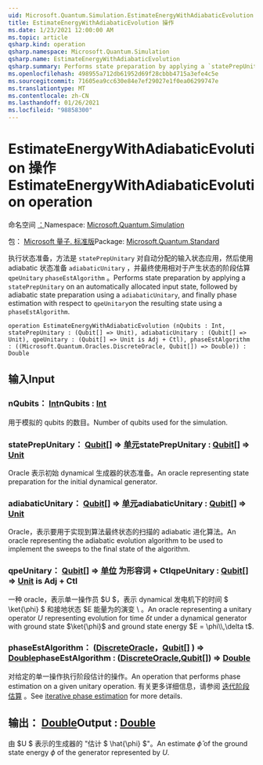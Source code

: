 ```yaml
---
uid: Microsoft.Quantum.Simulation.EstimateEnergyWithAdiabaticEvolution
title: EstimateEnergyWithAdiabaticEvolution 操作
ms.date: 1/23/2021 12:00:00 AM
ms.topic: article
qsharp.kind: operation
qsharp.namespace: Microsoft.Quantum.Simulation
qsharp.name: EstimateEnergyWithAdiabaticEvolution
qsharp.summary: Performs state preparation by applying a `statePrepUnitary` on an automatically allocated input state, followed by adiabatic state preparation using a `adiabaticUnitary`, and finally phase estimation with respect to `qpeUnitary`on the resulting state using a `phaseEstAlgorithm`.
ms.openlocfilehash: 498955a712db61952d69f28cbbb4715a3efe4c5e
ms.sourcegitcommit: 71605ea9cc630e84e7ef29027e1f0ea06299747e
ms.translationtype: MT
ms.contentlocale: zh-CN
ms.lasthandoff: 01/26/2021
ms.locfileid: "98858300"
---
```

# <a name="estimateenergywithadiabaticevolution-operation"></a><span data-ttu-id="b8a5f-102">EstimateEnergyWithAdiabaticEvolution 操作</span><span class="sxs-lookup"><span data-stu-id="b8a5f-102">EstimateEnergyWithAdiabaticEvolution operation</span></span>

<span data-ttu-id="b8a5f-103">命名空间 [：](xref:Microsoft.Quantum.Simulation)</span><span class="sxs-lookup"><span data-stu-id="b8a5f-103">Namespace: [Microsoft.Quantum.Simulation](xref:Microsoft.Quantum.Simulation)</span></span>

<span data-ttu-id="b8a5f-104">包： [Microsoft 量子. 标准版](https://nuget.org/packages/Microsoft.Quantum.Standard)</span><span class="sxs-lookup"><span data-stu-id="b8a5f-104">Package: [Microsoft.Quantum.Standard](https://nuget.org/packages/Microsoft.Quantum.Standard)</span></span>


<span data-ttu-id="b8a5f-105">执行状态准备，方法是 `statePrepUnitary` 对自动分配的输入状态应用，然后使用 adiabatic 状态准备 `adiabaticUnitary` ，并最终使用相对于产生状态的阶段估算 `qpeUnitary` `phaseEstAlgorithm` 。</span><span class="sxs-lookup"><span data-stu-id="b8a5f-105">Performs state preparation by applying a `statePrepUnitary` on an automatically allocated input state, followed by adiabatic state preparation using a `adiabaticUnitary`, and finally phase estimation with respect to `qpeUnitary`on the resulting state using a `phaseEstAlgorithm`.</span></span>

```qsharp
operation EstimateEnergyWithAdiabaticEvolution (nQubits : Int, statePrepUnitary : (Qubit[] => Unit), adiabaticUnitary : (Qubit[] => Unit), qpeUnitary : (Qubit[] => Unit is Adj + Ctl), phaseEstAlgorithm : ((Microsoft.Quantum.Oracles.DiscreteOracle, Qubit[]) => Double)) : Double
```


## <a name="input"></a><span data-ttu-id="b8a5f-106">输入</span><span class="sxs-lookup"><span data-stu-id="b8a5f-106">Input</span></span>

### <a name="nqubits--int"></a><span data-ttu-id="b8a5f-107">nQubits： [Int](xref:microsoft.quantum.lang-ref.int)</span><span class="sxs-lookup"><span data-stu-id="b8a5f-107">nQubits : [Int](xref:microsoft.quantum.lang-ref.int)</span></span>

<span data-ttu-id="b8a5f-108">用于模拟的 qubits 的数目。</span><span class="sxs-lookup"><span data-stu-id="b8a5f-108">Number of qubits used for the simulation.</span></span>


### <a name="stateprepunitary--qubit--unit"></a><span data-ttu-id="b8a5f-109">statePrepUnitary： [Qubit](xref:microsoft.quantum.lang-ref.qubit)[] => [单元](xref:microsoft.quantum.lang-ref.unit)</span><span class="sxs-lookup"><span data-stu-id="b8a5f-109">statePrepUnitary : [Qubit](xref:microsoft.quantum.lang-ref.qubit)[] => [Unit](xref:microsoft.quantum.lang-ref.unit)</span></span> 

<span data-ttu-id="b8a5f-110">Oracle 表示初始 dynamical 生成器的状态准备。</span><span class="sxs-lookup"><span data-stu-id="b8a5f-110">An oracle representing state preparation for the initial dynamical generator.</span></span>


### <a name="adiabaticunitary--qubit--unit"></a><span data-ttu-id="b8a5f-111">adiabaticUnitary： [Qubit](xref:microsoft.quantum.lang-ref.qubit)[] => [单元](xref:microsoft.quantum.lang-ref.unit)</span><span class="sxs-lookup"><span data-stu-id="b8a5f-111">adiabaticUnitary : [Qubit](xref:microsoft.quantum.lang-ref.qubit)[] => [Unit](xref:microsoft.quantum.lang-ref.unit)</span></span> 

<span data-ttu-id="b8a5f-112">Oracle，表示要用于实现到算法最终状态的扫描的 adiabatic 进化算法。</span><span class="sxs-lookup"><span data-stu-id="b8a5f-112">An oracle representing the adiabatic evolution algorithm to be used to implement the sweeps to the final state of the algorithm.</span></span>


### <a name="qpeunitary--qubit--unit--is-adj--ctl"></a><span data-ttu-id="b8a5f-113">qpeUnitary： [Qubit](xref:microsoft.quantum.lang-ref.qubit)[] => [单位](xref:microsoft.quantum.lang-ref.unit)  为形容词 + Ctl</span><span class="sxs-lookup"><span data-stu-id="b8a5f-113">qpeUnitary : [Qubit](xref:microsoft.quantum.lang-ref.qubit)[] => [Unit](xref:microsoft.quantum.lang-ref.unit)  is Adj + Ctl</span></span>

<span data-ttu-id="b8a5f-114">一种 oracle，表示单一操作员 $U $，表示 dynamical 发电机下的时间 $ \ket{\phi} $ 和接地状态 $E 能量为的演变 \\ 。</span><span class="sxs-lookup"><span data-stu-id="b8a5f-114">An oracle representing a unitary operator $U$ representing evolution for time $\delta t$ under a dynamical generator with ground state $\ket{\phi}$ and ground state energy $E = \phi\\,\delta t$.</span></span>


### <a name="phaseestalgorithm--discreteoraclequbit--double"></a><span data-ttu-id="b8a5f-115">phaseEstAlgorithm： ([DiscreteOracle](xref:Microsoft.Quantum.Oracles.DiscreteOracle)，[Qubit](xref:microsoft.quantum.lang-ref.qubit)[] ) => [Double](xref:microsoft.quantum.lang-ref.double)</span><span class="sxs-lookup"><span data-stu-id="b8a5f-115">phaseEstAlgorithm : ([DiscreteOracle](xref:Microsoft.Quantum.Oracles.DiscreteOracle),[Qubit](xref:microsoft.quantum.lang-ref.qubit)[]) => [Double](xref:microsoft.quantum.lang-ref.double)</span></span> 

<span data-ttu-id="b8a5f-116">对给定的单一操作执行阶段估计的操作。</span><span class="sxs-lookup"><span data-stu-id="b8a5f-116">An operation that performs phase estimation on a given unitary operation.</span></span>
<span data-ttu-id="b8a5f-117">有关更多详细信息，请参阅 [迭代阶段估算](/quantum/libraries/characterization#iterative-phase-estimation) 。</span><span class="sxs-lookup"><span data-stu-id="b8a5f-117">See [iterative phase estimation](/quantum/libraries/characterization#iterative-phase-estimation) for more details.</span></span>



## <a name="output--double"></a><span data-ttu-id="b8a5f-118">输出： [Double](xref:microsoft.quantum.lang-ref.double)</span><span class="sxs-lookup"><span data-stu-id="b8a5f-118">Output : [Double](xref:microsoft.quantum.lang-ref.double)</span></span>

<span data-ttu-id="b8a5f-119">由 $U $ 表示的生成器的 "估计 $ \hat{\phi} $"。</span><span class="sxs-lookup"><span data-stu-id="b8a5f-119">An estimate $\hat{\phi}$ of the ground state energy $\phi$ of the generator represented by $U$.</span></span>